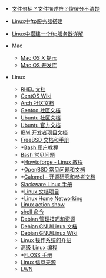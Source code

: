 -   [文件句柄？文件描述符？傻傻分不清楚](https://mp.weixin.qq.com/s/s8RxsKJrXuQlRsEQB2GYgw)
-   [Linux中ftp服务器搭建](https://www.cnblogs.com/xiaojiaocx/p/6410015.html)
-   [Linux中搭建一个ftp服务器详解](https://www.linuxidc.com/Linux/2015-06/118442.htm)


-   Mac
    -   [Mac OS X 提示](http://hints.macworld.com/)
    -   [Mac OS 开发库](https://developer.apple.com/library/archive/navigation/)
-   Linux
    -   [RHEL 文档](https://access.redhat.com/documentation/en-us/)
    -   [CentOS Wiki](https://wiki.centos.org/)
    -   [Arch 社区文档](https://wiki.archlinux.org/)
    -   [Gentoo 社区文档](https://wiki.gentoo.org/wiki/Main_Page)
    -   [Ubuntu 社区文档](https://help.ubuntu.com/community)
    -   [Ubuntu 官方文档](https://help.ubuntu.com/)
    -   [IBM 开发者项目文档](https://developer.ibm.com/technologies/linux/)
    -   [FreeBSD 文档和手册](https://www.freebsd.org/docs.html)
    -   *[Bash 用户教程](http://wiki.bash-hackers.org/doku.php)
    -   [Bash 常见问题](https://mywiki.wooledge.org/BashFAQ)
    -   *[Howtoforge - Linux 教程](https://www.howtoforge.com/)
    -   *[OpenBSD 常见问题和文档](https://www.openbsd.org/faq/index.html)
    -   *[Calomel - 开源研究和参考文档](https://calomel.org/)
    -   [Slackware Linux 手册](http://www.slackbook.org/)
    -   *[Linux 文档项目](http://tldp.org/)
    -   *[Linux Home Networking](http://www.linuxhomenetworking.com/)
    -   [Linux action show ](https://www.jupiterbroadcasting.com/show/linuxactionshow/)
    -   [shell 命令](https://www.commandlinefu.com/commands/browse)
    -   [Debian 管理技巧和资源](https://debian-administration.org/)
    -   [Debian GNU/Linux 文档](https://www.debian.org/doc/)
    -   [Debian GNU/Linux Wiki](https://wiki.debian.org/zh_CN/FrontPage?action=show&redirect=%E9%A6%96%E9%A1%B5)
    -   [Linux 操作系统的介绍](http://swift.siphos.be/linux_sea/)
    -   [高级 Linux 编程](https://github.com/MentorEmbedded/advancedlinuxprogramming)
    -   *[FLOSS 手册](https://flossmanuals.net/)
    -   [Linux 信息来源](https://www.linux.com/)
    -   [LWN](https://lwn.net/)